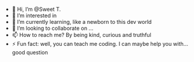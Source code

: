 - 👋 Hi, I’m @Sweet T.
- 👀 I’m interested in  
- 🌱 I’m currently learning, like a newborn to this dev world
- 💞️ I’m looking to collaborate on ...
- 📫 How to reach me? By being kind, curious and truthful
- ⚡ Fun fact: well, you can teach me coding. I can maybe help you with... good question

<!---
Ori-son/Ori-son is a ✨ special ✨ repository because its `README.md` (this file) appears on your GitHub profile.
You can click the Preview link to take a look at your changes.
--->
